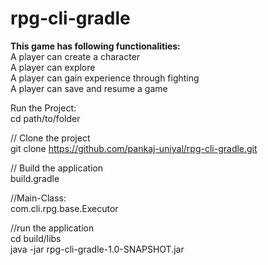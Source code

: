 # rpg-cli-gradle


<B>This game has following functionalities:</B><BR>
A player can create a character<BR>
A player can explore<BR>
A player can gain experience through fighting<BR>
A player can save and resume a game<BR>

Run the Project:<BR>
cd path/to/folder

// Clone the project<BR>
git clone https://github.com/pankaj-uniyal/rpg-cli-gradle.git

// Build the application<BR>
build.gradle
  
  //Main-Class:<br>
  com.cli.rpg.base.Executor

//run the application<BR>
cd build/libs<BR>
java -jar rpg-cli-gradle-1.0-SNAPSHOT.jar
  
  
